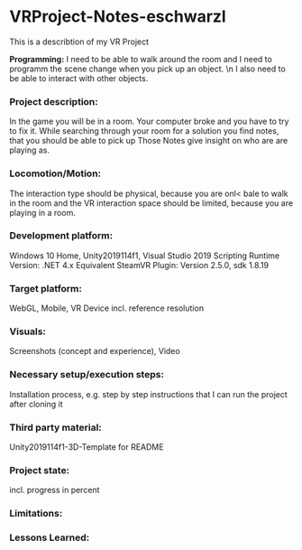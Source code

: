 # VRProject-Notes-eschwarzl
This is a describtion of my VR Project

**Programming:** I need to be able to walk around the room and I need to programm the scene change when you pick up an object. \n I also need to be able to interact with other objects.

### Project description: 
In the game you will be in a room. Your computer broke and you have to try to fix it. While searching through your room for a solution you find notes, that you should be able to pick up Those Notes give insight on who are are playing as.

### Locomotion/Motion:
The interaction type should be physical, because you are onl< bale to walk in the room and the VR interaction space should be limited, because you are playing in a room.

### Development platform: 
Windows 10 Home, Unity2019114f1, Visual Studio 2019
Scripting Runtime Version: .NET 4.x Equivalent
SteamVR Plugin: Version 2.5.0, sdk 1.8.19

### Target platform: 
WebGL, Mobile, VR Device incl. reference resolution 

### Visuals: 
Screenshots (concept and experience), Video

### Necessary setup/execution steps: 
Installation process, e.g. step by step instructions that I can run the project after cloning it

### Third party material: 
Unity2019114f1-3D-Template for README

### Project state: 
incl. progress in percent

### Limitations: 

### Lessons Learned: 